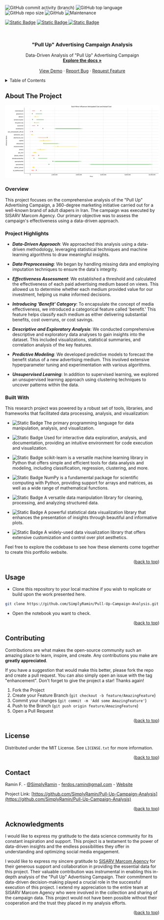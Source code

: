 <!-- PROJECT SHIELDS -->
![GitHub commit activity (branch)](https://img.shields.io/github/commit-activity/t/SimplyRamin/Pull-Up-Campaign-Analysis)
![GitHub top language](https://img.shields.io/github/languages/top/SimplyRamin/Pull-Up-Campaign-Analysis?logo=jupyter)
![GitHub repo size](https://img.shields.io/github/repo-size/SimplyRamin/Pull-Up-Campaign-Analysis)
![GitHub](https://img.shields.io/github/license/SimplyRamin/Pull-Up-Campaign-Analysis)
![Maintenance](https://img.shields.io/maintenance/no/2023)

[![Static Badge](https://img.shields.io/badge/Ramin%20F.-%230A66C2?style=for-the-badge&logo=linkedin)](https://www.linkedin.com/in/raminferdos/)
[![Static Badge](https://img.shields.io/badge/ferdos.ramin%40gmail.com-%23fefefe?style=for-the-badge&logo=gmail)
](mailto:ferdos.ramin@gmail.com)
[![Static Badge](https://img.shields.io/badge/Visit%20My%20Personal%20Portfolio-%23092540?style=for-the-badge)](https://simplyramin.github.io/)

<!-- PROJECT LOGO -->
<br />
<div align="center" id=readme-top>
  <h3 align="center">"Pull Up" Advertising Campaign Analysis</h3>

  <p align="center">
    Data-Driven Analysis of "Pull Up" Advertising Campaign
    <br />
    <a href="https://github.com/SimplyRamin/Pull-Up-Campaign-Analysis"><strong>Explore the docs »</strong></a>
    <br />
    <br />
    <a href="https://github.com/SimplyRamin/Pull-Up-Campaign-Analysis">View Demo</a>
    ·
    <a href="https://github.com/SimplyRamin/Pull-Up-Campaign-Analysis/issues">Report Bug</a>
    ·
    <a href="https://github.com/SimplyRamin/Pull-Up-Campaign-Analysis/issues">Request Feature</a>
  </p>
</div>



<!-- TABLE OF CONTENTS -->
<details>
  <summary>Table of Contents</summary>
  <ol>
    <li>
      <a href="#about-the-project">About The Project</a>
      <ul>
        <li><a href="#overview">Overview</a></li>
        <li><a href="#methodology">Methodology</a></li>
        <li><a href="#exploratory-data-analysis">Exploratory Data Analysis</a></li>
        <li><a href="#key-insights">Key Insights</a></li>
        <li><a href="#participating-universities">Participating Universities</a></li>
        <li><a href="#data-sources">Data Sources</a></li>
        <li><a href="#built-with">Built With</a></li>
      </ul>
    </li>
    <li><a href="#usage">Usage</a></li>
    <li><a href="#contributing">Contributing</a></li>
    <li><a href="#license">License</a></li>
    <li><a href="#contact">Contact</a></li>
    <li><a href="#acknowledgments">Acknowledgments</a></li>
  </ol>
</details>


<!-- ABOUT THE PROJECT -->
## About The Project

![Product-Screenshot](images/output.jpg)

### Overview

This project focuses on the comprehensive analysis of the "Pull Up" Advertising Campaign, a 360-degree marketing initiative carried out for a well-known brand of adult diapers in Iran. The campaign was executed by SISARV Marcom Agency. Our primary objective was to assess the campaign's effectiveness using a data-driven approach.
### Project Highlights
- ***Data-Driven Approach***: We approached this analysis using a data-driven methodology, leveraging statistical techniques and machine learning algorithms to draw meaningful insights.

- ***Data Preprocessing***: We began by handling missing data and employing imputation techniques to ensure the data's integrity.

- ***Effectiveness Assessment***: We established a threshold and calculated the effectiveness of each paid advertising medium based on views. This allowed us to determine whether each medium provided value for our investment, helping us make informed decisions.

- ***Introducing 'Benefit' Category***: To encapsulate the concept of media effectiveness, we introduced a categorical feature called 'benefit.' This feature helps classify each medium as either delivering substantial benefits, cost overruns, or cost savings.

- ***Descriptive and Exploratory Analysis***: We conducted comprehensive descriptive and exploratory data analyses to gain insights into the dataset. This included visualizations, statistical summaries, and correlation analysis of the key features.

- ***Predictive Modeling***: We developed predictive models to forecast the benefit status of a new advertising medium. This involved extensive hyperparameter tuning and experimentation with various algorithms.

- ***Unsupervised Learning***: In addition to supervised learning, we explored an unsupervised learning approach using clustering techniques to uncover patterns within the data.
### Built With

This research project was powered by a robust set of tools, libraries, and frameworks that facilitated data processing, analysis, and visualization:

- ![Static Badge](https://img.shields.io/badge/Python-%23fafafa?style=flat&logo=python&logoColor=%231572B6)
 The primary programming language for data manipulation, analysis, and visualization.

- ![Static Badge](https://img.shields.io/badge/Jupyter_Notebooks-%23fafafa?style=flat&logo=jupyter&logoColor=%231572B6) Used for interactive data exploration, analysis, and documentation, providing an intuitive environment for code execution and visualization.

- ![Static Badge](https://img.shields.io/badge/Scikit_Learn-%23fafafa?style=flat&logo=scikit-learn&logoColor=%231572B6) scikit-learn is a versatile machine learning library in Python that offers simple and efficient tools for data analysis and modeling, including classification, regression, clustering, and more.

- ![Static Badge](https://img.shields.io/badge/NumPy-%23fafafa?style=flat&logo=numpy&logoColor=%231572B6) NumPy is a fundamental package for scientific computing with Python, providing support for arrays and matrices, as well as a wide range of mathematical functions.

- ![Static Badge](https://img.shields.io/badge/Pandas-%23fafafa?style=flat&logo=pandas&logoColor=%231572B6) A versatile data manipulation library for cleaning, processing, and analyzing structured data.

- ![Static Badge](https://img.shields.io/badge/Seaborn-%23fafafa?style=flat&logo=seaborn&logoColor=%231572B6) A powerful statistical data visualization library that enhances the presentation of insights through beautiful and informative plots.

- ![Static Badge](https://img.shields.io/badge/Matplotlib-%23fafafa?style=flat&logo=matplotlib&logoColor=%231572B6) A widely-used data visualization library that offers extensive customization and control over plot aesthetics.

Feel free to explore the codebase to see how these elements come together to create this portfolio website.

<p align="right">(<a href="#readme-top">back to top</a>)</p>

<!-- HOW TO USE THIS REPOSITORY -->
## Usage
- Clone this repository to your local machine if you wish to replicate or build upon the work presented here.
```bash
git clone https://github.com/SimplyRamin/Pull-Up-Campaign-Analysis.git
```

- Open the notebook you want to check.

<p align="right">(<a href="#readme-top">back to top</a>)</p>

<!-- CONTRIBUTING -->
## Contributing

Contributions are what makes the open-source community such an amazing place to learn, inspire, and create. Any contributions you make are **greatly appreciated**.

If you have a suggestion that would make this better, please fork the repo and create a pull request. You can also simply open an issue with the tag "enhancement".
Don't forget to give the project a star! Thanks again!

1. Fork the Project
2. Create your Feature Branch (`git checkout -b feature/AmazingFeature`)
3. Commit your changes (`git commit -m 'Add some AmazingFeature'`)
4. Push to the Branch (`git push origin feature/AmazingFeature`)
5. Open a Pull Request

<p align="right">(<a href="#readme-top">back to top</a>)</p>


<!-- LICENSE -->
## License

Distributed under the MIT License. See `LICENSE.txt` for more information.

<p align="right">(<a href="#readme-top">back to top</a>)</p>


<!-- CONTACT -->
## Contact

Ramin F. - [@SimplyRamin](https://www.linkedin.com/in/raminferdos/) - ferdos.ramin@gmail.com - [Website](https://Pull-Up-Campaign-Analysis)

Project Link: [https://github.com/SimplyRamin/Pull-Up-Campaign-Analysis](https://github.com/SimplyRamin/Pull-Up-Campaign-Analysis)

<p align="right">(<a href="#readme-top">back to top</a>)</p>


<!-- ACKNOWLEDGMENTS -->
## Acknowledgments

I would like to express my gratitude to the data science community for its constant inspiration and support. This project is a testament to the power of data-driven insights and the endless possibilities they offer in understanding and optimizing social media engagement.

I would like to express my sincere gratitude to [SISARV Marcom Agency](https://www.sisarv.com/) for their generous support and collaboration in providing the essential data for this project. Their valuable contribution was instrumental in enabling this in-depth analysis of the "Pull Up" Advertising Campaign. Their commitment to data-driven decision-making played a crucial role in the successful execution of this project.
I extend my appreciation to the entire team at SISARV Marcom Agency who were involved in the collection and sharing of the campaign data. This project would not have been possible without their cooperation and the trust they placed in my analysis efforts.


<p align="right">(<a href="#readme-top">back to top</a>)</p>